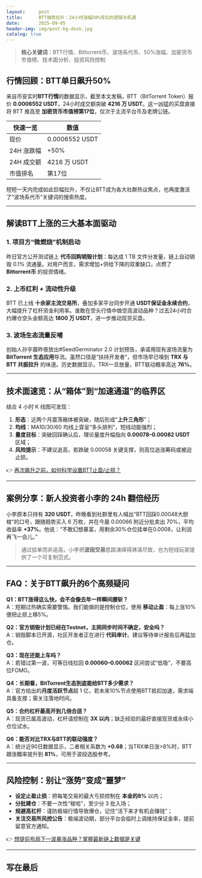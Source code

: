 ```yaml
---
layout:     post
title:      BTT强势拉升：24小时涨幅50%背后的逻辑与机遇
date:       2025-09-05
header-img: img/post-bg-desk.jpg
catalog: true
---
```


> **核心关键词**：BTT行情、Bittorrent币、波场系代币、50%涨幅、加密货币市值榜、技术面分析、投资风险控制

## 行情回顾：BTT单日飙升50%  
来自币安实时**BTT行情**的数据显示，截至本文发稿，BTT（BitTorrent Token）报价 **0.0006552 USDT**，24小时成交额突破 **4216 万 USDT**。这一凶猛的买盘直接将 BTT 推高至 **加密货币市值榜第17位**，仅次于主流平台币及老牌公链。  

| 快速一览 | 数值 |
|---|---|
| 现价 | 0.0006552 USDT |
| 24H 涨跌幅 | +50% |
| 24H 成交额 | 4216 万 USDT |
| 市值排名 | 第17位 |

短短一天内完成如此巨幅拉升，不仅让BTT成为各大社群热议焦点，也再度激活了“波场系代币”关键词的搜索热度。

---

## 解读BTT上涨的三大基本面驱动

### 1. 项目方“微燃烧”机制启动  
昨日官方公开测试链上 **代币回购销毁计划**：每达成 1 TB 文件分发量，链上自动销毁 0.1% 流通量。对用户而言，需求增加+供给下降的双重缺口，点燃了 **Bittorrent币** 的投资情绪。

### 2. 上币红利 + 流动性升级  
BTT 已上线 **十余家主流交易所**，叠加多家平台同步开通 **USDT保证金永续合约**，大幅提升了杠杆资金利用率。谁敢在空头行情中做空高波动品种？过去24小时合约爆仓空头金额高达 **1800 万 USDT**，进一步推动现货买盘。

### 3. 波场生态流量反哺  
创始人孙宇晨昨夜放出#SeedGerminator 2.0 计划预告，承诺用现有波场流量为 **BitTorrent 生态应用**导流。虽然口径是“扶持开发者”，但市场早已嗅到 **TRX 与 BTT 共振拉升** 的味道。历史数据显示，TRX一旦放量，BTT联动概率高达 **76%**。

---

## 技术面速览：从“箱体”到“加速通道”的临界区

结合 4 小时 K 线图可发现：  
1. **形态**：近两个月震荡箱体被突破，随后形成“**上升三角形**”；  
2. **均线**：MA10/30/60 均线上穿呈“多头排列”，短线动能强烈；  
3. **量度目标**：突破回踩确认后，理论量度升幅指向 **0.00078–0.00082 USDT** 区域；  
4. **风险提示**：不建议追高，若跌破 0.00058 关键支撑，则高位追涨筹码或被迫止损。

👉 [再次飙升之前，如何科学设置BTT止盈/止损？](https://okxdog.com/)

---

## 案例分享：新人投资者小李的 24h 翻倍经历

小李原本只持有 **320 USDT**，昨晚看到社群里有人喊出“BTT回踩0.00048大胆梭”的口号，跟随趋势买入 6 万枚，并在今晨 0.00066 附近分批卖出 70%，平均收益率 **+37%**。他说：“不敢幻想暴富，用剩余30%仓位挂单在0.0008，让利润再飞一会儿。”  
> 通过挂单而非追高，小李把**波段交易**思路演绎得淋漓尽致，也为短线玩家提供了一个可复制范式。

---

## FAQ：关于BTT飙升的6个高频疑问

**Q1：BTT涨得这么快，会不会像去年一样瞬间腰斩？**  
A：短期过热确实需要警惕。我们能做的是控制仓位，使用 **移动止盈**：每上涨10%便把止损上移5%。

**Q2：官方销毁计划已经在Testnet，主网同步时间不确定，安全吗？**  
A：销毁脚本已开源，社区开发者正在进行 **代码审计**。建议等待审计报告后再猛加仓。

**Q3：现在还能上车吗？**  
A：若错过第一波，可等日线拉回 **0.00060–0.00062** 区间尝试“低吸”，不要高位FOMO。

**Q4：长期看，BitTorrent生态到底能给BTT多少需求？**  
A：官方给出的**月度活跃节点**超 1 亿，若未来10%节点使用BTT抵扣加速，需求端具备支撑；需关注落地时间。

**Q5：合约杠杆最高开到几倍合适？**  
A：现货已属高波动，杠杆请控制在 **3X 以内**；缺乏经验的最好直接现货或永续小仓位试水。

**Q6：能否对比TRX与BTT的联动强度？**  
A：统计近90日数据显示，二者相关系数为 **+0.68**；当TRX单日涨>8%时，BTT跟涨概率提升到 **81%**，可用于波段选股参考。

---

## 风险控制：别让“涨势”变成“噩梦”  

- **设定止盈止损**：把每笔交易的最大亏损控制在 **本金的8%** 以内；  
- **分批建仓**：不要一次性“梭哈”，至少分 3 批入场；  
- **规避高杠杆**：谨防极端行情导致爆仓，记住“活下来才有机会赚钱”；  
- **关注交易所风控公告**：极端波动期，部分平台会临时上调维持保证金率，提前留意官方通知。

👉 [想提前布局下一波暴涨品种？掌握最新链上数据是关键](https://okxdog.com/)

---

## 写在最后